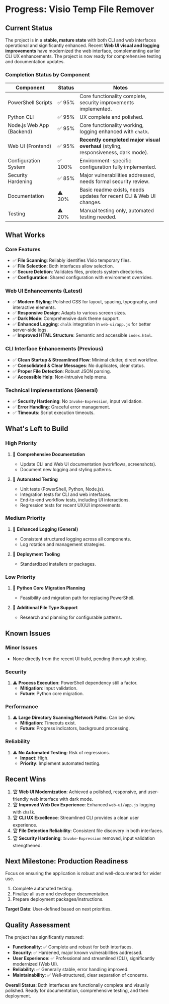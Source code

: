 # Progress: Visio Temp File Remover

## Current Status

The project is in a **stable, mature state** with both CLI and web interfaces operational and significantly enhanced. Recent **Web UI visual and logging improvements** have modernized the web interface, complementing earlier CLI UX enhancements. The project is now ready for comprehensive testing and documentation updates.

### Completion Status by Component

| Component | Status | Notes |
|-----------|--------|-------|
| PowerShell Scripts | ✅ 95% | Core functionality complete, security improvements implemented. |
| Python CLI | ✅ 95% | UX complete and polished. |
| Node.js Web App (Backend) | ✅ 95% | Core functionality working, logging enhanced with `chalk`. |
| Web UI (Frontend) | ✅ 95% | **Recently completed major visual overhaul** (styling, responsiveness, dark mode). |
| Configuration System | ✅ 100% | Environment-specific configuration fully implemented. |
| Security Hardening | ✅ 85% | Major vulnerabilities addressed, needs formal security review. |
| Documentation | ⚠️ 30% | Basic readme exists, needs updates for recent CLI & Web UI changes. |
| Testing | ⚠️ 20% | Manual testing only, automated testing needed. |

## What Works

### Core Features
- ✅ **File Scanning**: Reliably identifies Visio temporary files.
- ✅ **File Selection**: Both interfaces allow selection.
- ✅ **Secure Deletion**: Validates files, protects system directories.
- ✅ **Configuration**: Shared configuration with environment overrides.

### Web UI Enhancements (Latest)
- ✅ **Modern Styling**: Polished CSS for layout, spacing, typography, and interactive elements.
- ✅ **Responsive Design**: Adapts to various screen sizes.
- ✅ **Dark Mode**: Comprehensive dark theme support.
- ✅ **Enhanced Logging**: `chalk` integration in `web-ui/app.js` for better server-side logs.
- ✅ **Improved HTML Structure**: Semantic and accessible `index.html`.

### CLI Interface Enhancements (Previous)
- ✅ **Clean Startup & Streamlined Flow**: Minimal clutter, direct workflow.
- ✅ **Consolidated & Clear Messages**: No duplicates, clear status.
- ✅ **Proper File Detection**: Robust JSON parsing.
- ✅ **Accessible Help**: Non-intrusive help menu.

### Technical Implementations (General)
- ✅ **Security Hardening**: No `Invoke-Expression`, input validation.
- ✅ **Error Handling**: Graceful error management.
- ✅ **Timeouts**: Script execution timeouts.

## What's Left to Build

### High Priority
1. 🔲 **Comprehensive Documentation**
   - Update CLI and Web UI documentation (workflows, screenshots).
   - Document new logging and styling patterns.

2. 🔲 **Automated Testing**
   - Unit tests (PowerShell, Python, Node.js).
   - Integration tests for CLI and web interfaces.
   - End-to-end workflow tests, including UI interactions.
   - Regression tests for recent UX/UI improvements.

### Medium Priority
1. 🔲 **Enhanced Logging (General)**
   - Consistent structured logging across all components.
   - Log rotation and management strategies.

2. 🔲 **Deployment Tooling**
   - Standardized installers or packages.

### Low Priority
1. 🔲 **Python Core Migration Planning**
   - Feasibility and migration path for replacing PowerShell.

2. 🔲 **Additional File Type Support**
   - Research and planning for configurable patterns.

## Known Issues

### Minor Issues
- None directly from the recent UI build, pending thorough testing.

### Security
1. ⚠️ **Process Execution**: PowerShell dependency still a factor.
   - **Mitigation**: Input validation.
   - **Future**: Python core migration.

### Performance
1. ⚠️ **Large Directory Scanning/Network Paths**: Can be slow.
   - **Mitigation**: Timeouts exist.
   - **Future**: Progress indicators, background processing.

### Reliability
1. ⚠️ **No Automated Testing**: Risk of regressions.
   - **Impact**: High.
   - **Priority**: Implement automated testing.

## Recent Wins
1. 🏆 **Web UI Modernization**: Achieved a polished, responsive, and user-friendly web interface with dark mode.
2. 🏆 **Improved Web Dev Experience**: Enhanced `web-ui/app.js` logging with `chalk`.
3. 🏆 **CLI UX Excellence**: Streamlined CLI provides a clean user experience.
4. 🏆 **File Detection Reliability**: Consistent file discovery in both interfaces.
5. 🏆 **Security Hardening**: `Invoke-Expression` removed, input validation strengthened.

## Next Milestone: Production Readiness
Focus on ensuring the application is robust and well-documented for wider use.
1. Complete automated testing.
2. Finalize all user and developer documentation.
3. Prepare deployment packages/instructions.

**Target Date**: User-defined based on next priorities.

## Quality Assessment

The project has significantly matured:
- **Functionality**: ✅ Complete and robust for both interfaces.
- **Security**: ✅ Hardened, major known vulnerabilities addressed.
- **User Experience**: ✅ Professional and streamlined (CLI), significantly modernized (Web UI).
- **Reliability**: ✅ Generally stable, error handling improved.
- **Maintainability**: ✅ Well-structured, clear separation of concerns.

**Overall Status**: Both interfaces are functionally complete and visually polished. Ready for documentation, comprehensive testing, and then deployment. 